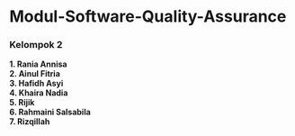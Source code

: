 # Modul-Software-Quality-Assurance
<h3>Kelompok 2</h3>
<strong>
1. Rania Annisa<br>
2. Ainul Fitria<br>
3. Hafidh Asyi<br>
4. Khaira Nadia<br>
5. Rijik<br>
6. Rahmaini Salsabila<br>
7. Rizqillah
</strong
